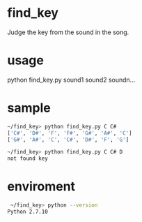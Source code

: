 # find_key
Judge the key from the sound in the song.

# usage
python find_key.py sound1 sound2 soundn...

# sample
```sh
~/find_key> python find_key.py C C#
['C#', 'D#', 'F', 'F#', 'G#', 'A#', 'C']
['G#', 'A#', 'C', 'C#', 'D#', 'F', 'G']
```

```sh
~/find_key> python find_key.py C C# D
not found key
```

# enviroment
```sh
 ~/find_key> python --version
Python 2.7.10
```
